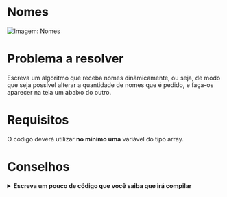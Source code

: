 # Nomes
![Imagem: Nomes](https://github.com/user-attachments/assets/993a859b-2b36-4c43-b5a0-d9b72c00a10e)

# Problema a resolver
Escreva um algoritmo que receba nomes dinâmicamente, ou seja, de modo que seja possível alterar a quantidade de nomes que é pedido, e faça-os aparecer na tela um abaixo do outro.

# Requisitos
O código deverá utilizar **no mínimo uma** variável do tipo array.

# Conselhos
<details>
       <summary><strong>Escreva um pouco de código que você saiba que irá compilar</strong></summary>
       Mesmo que o programa não faça nada, ele deverá pelo menos ser compilado com <code>make</code>!
       
```c
#include <cs50.h>
#include <stdio.h>

int main(void)
{

}
```

Note que desta vez está incluindo algumas bibliotecas que irão lhe dar acesso à funções necessárias para resolver o problema.
</details>
